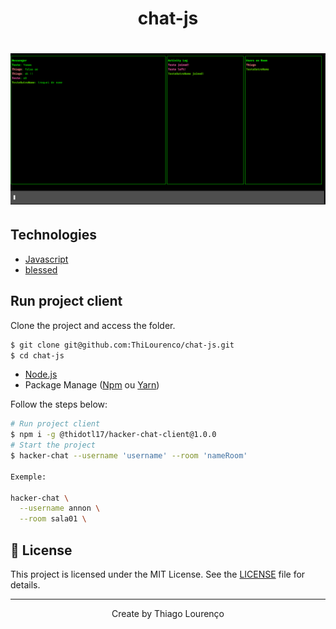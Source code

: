 <h1 align="center"> chat-js </h1>

<h1 align="center" >
  <img alt="chat-js" title="feed" src="./assets/chat-js.png" />
</h1>

## Technologies

- [Javascript](https://developer.mozilla.org/pt-BR/docs/Web/JavaScript)
- [blessed](https://github.com/chjj/blessed)


## Run project client

Clone the project and access the folder.

```bash
$ git clone git@github.com:ThiLourenco/chat-js.git
$ cd chat-js
```

- [Node.js](https://nodejs.org/en/)
- Package Manage ([Npm](https://www.npmjs.com/) ou [Yarn](https://yarnpkg.com/))

Follow the steps below:

```bash
# Run project client
$ npm i -g @thidotl17/hacker-chat-client@1.0.0 
# Start the project
$ hacker-chat --username 'username' --room 'nameRoom'

Exemple: 

hacker-chat \
  --username annon \
  --room sala01 \
```

## 📝 License

This project is licensed under the MIT License. See the [LICENSE](LICENSE.md) file for details.

---

<p align="center">Create by Thiago Lourenço</p>